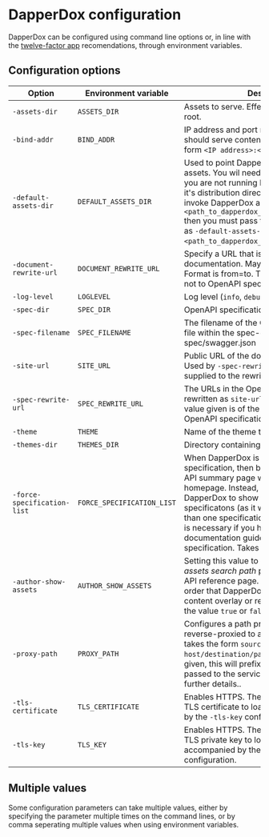 # DapperDox configuration

DapperDox can be configured using command line options or, in line with the [twelve-factor app](https://12factor.net/) recomendations, through environment variables. 

## Configuration options

| Option | Environment variable | Description |
| ------ | -------------------- | ----------- |
| `-assets-dir` | `ASSETS_DIR` | Assets to serve. Effectively the document root. |
| `-bind-addr` | `BIND_ADDR` | IP address and port number that DapperDox should serve content from. Value takes the form `<IP address>:<port>`. |
| `-default-assets-dir` | `DEFAULT_ASSETS_DIR` | Used to point DapperDox at its default assets. You wil need to provide this option if you are not running DapperDox from within it's distribution directory. For example, if you invoke DapperDox as `<path_to_dapperdox_distribution>/dapperdox` then you must pass this configuration option as `-default-assets-dir=<path_to_dapperdox_distribution>/assets`.|
| `-document-rewrite-url` | `DOCUMENT_REWRITE_URL` | Specify a URL that is to be rewritten in the documentation. May be multiply defined. Format is from=to. This is applied to assets, not to OpenAPI specification generated text. |
| `-log-level` | `LOGLEVEL` | Log level (`info`, `debug`, `trace`) |
| `-spec-dir` | `SPEC_DIR` | OpenAPI specification (swagger) directory. |
| `-spec-filename` | `SPEC_FILENAME` | The filename of the OpenAPI specification file within the spec-dir. Defaults to spec/swagger.json |
| `-site-url` | `SITE_URL` | Public URL of the documentation service. Used by `-spec-rewrite-url` if no `=to` is supplied to the rewrite. |
| `-spec-rewrite-url` | `SPEC_REWRITE_URL` | The URLs in the OpenAPI specifications to be rewritten as `site-url`, or to the `to` URL if the value given is of the form from=to. Applies to OpenAPI specification text, not asset files. |
| `-theme` | `THEME` | Name of the theme to render documentation. |
| `-themes-dir` | `THEMES_DIR` | Directory containing installed themes. |
| `-force-specification-list` | `FORCE_SPECIFICATION_LIST` | When DapperDox is serving a single OpenAPI specification, then by default it will show the API summary page when serving the homepage. Instead, you can force DapperDox to show the list of available specificatons (as it would if there were more than one specification) with this option. This is necessary if you have global documentation guides which live outside the specification. Takes the value `true` or `false`. |
| `-author-show-assets` | `AUTHOR_SHOW_ASSETS` | Setting this value to `true` will enable an *assets search path* pane at the foot of every API reference page. This shows the path order that DapperDox will scan to find GFM content overlay or replacement files. Takes the value `true` or `false`. |
| `-proxy-path` | `PROXY_PATH` | Configures a path prefix that is to be reverse-proxied to another service. Value takes the form `source-path=servce-host/destination/path`. If `destination-path` is given, this will prefix the `source-path` that is passed to the service. See [reverse proxy](/docs/proxy-configure) for further details.. |
| `-tls-certificate` | `TLS_CERTIFICATE` | Enables HTTPS. The path and filename of the TLS certificate to load. Must be accompanied by the `-tls-key` configuration. |
| `-tls-key` | `TLS_KEY` | Enables HTTPS. The path and filename of the TLS private key to load. Must be accompanied by the `-tls-certificate` configuration. |

## Multiple values

Some configuration parameters can take multiple values, either by specifying the parameter multiple times on the command lines, or by
comma seperating multiple values when using environment variables.

